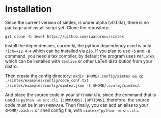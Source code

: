 # Installation

Since the current version of simtex, is under alpha (v0.1.0a), there is no package and install script yet. Clone the repository:

```
git clone -b devel https://github.com/iaacornus/simtex
```

Install the dependencies, currently, the python dependency used is only `rich==12.4.4` which can be installed via `pip`. If you plan to use `-b` and `-B` command, you need a tex compiler, by default the program uses `PdfLaTeX`, which can be installed with `texlive` or other LaTeX distribution from your distro.

Then create the config directory: `mkdir $HOME/.config/simtex && cp ./simtex/examples/config/code_conf.txt ./simtex/examples/config/simtex.json -t $HOME/.config/simtex/`.

And place the source code in your `$PYTHONPATH`, since the command that is used is `python -m src.cli [COMMANDS] [OPTIONS]`, therefore, the source code must be in `$PYTHONPATH`. Then finally, you can add an alias to your `$HOME/.bashrc` or shell config file, with `simtex="python -m src.cli`.
